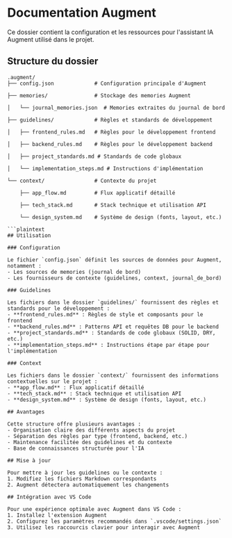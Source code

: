 # Documentation Augment

Ce dossier contient la configuration et les ressources pour l'assistant IA Augment utilisé dans le projet.

## Structure du dossier

```plaintext
.augment/
├── config.json             # Configuration principale d'Augment

├── memories/               # Stockage des memories Augment

│   └── journal_memories.json  # Memories extraites du journal de bord

├── guidelines/             # Règles et standards de développement

│   ├── frontend_rules.md   # Règles pour le développement frontend

│   ├── backend_rules.md    # Règles pour le développement backend

│   ├── project_standards.md # Standards de code globaux

│   └── implementation_steps.md # Instructions d'implémentation

└── context/                # Contexte du projet

    ├── app_flow.md         # Flux applicatif détaillé

    ├── tech_stack.md       # Stack technique et utilisation API

    └── design_system.md    # Système de design (fonts, layout, etc.)

```plaintext
## Utilisation

### Configuration

Le fichier `config.json` définit les sources de données pour Augment, notamment :
- Les sources de memories (journal de bord)
- Les fournisseurs de contexte (guidelines, context, journal_de_bord)

### Guidelines

Les fichiers dans le dossier `guidelines/` fournissent des règles et standards pour le développement :
- **frontend_rules.md** : Règles de style et composants pour le frontend
- **backend_rules.md** : Patterns API et requêtes DB pour le backend
- **project_standards.md** : Standards de code globaux (SOLID, DRY, etc.)
- **implementation_steps.md** : Instructions étape par étape pour l'implémentation

### Context

Les fichiers dans le dossier `context/` fournissent des informations contextuelles sur le projet :
- **app_flow.md** : Flux applicatif détaillé
- **tech_stack.md** : Stack technique et utilisation API
- **design_system.md** : Système de design (fonts, layout, etc.)

## Avantages

Cette structure offre plusieurs avantages :
- Organisation claire des différents aspects du projet
- Séparation des règles par type (frontend, backend, etc.)
- Maintenance facilitée des guidelines et du contexte
- Base de connaissances structurée pour l'IA

## Mise à jour

Pour mettre à jour les guidelines ou le contexte :
1. Modifiez les fichiers Markdown correspondants
2. Augment détectera automatiquement les changements

## Intégration avec VS Code

Pour une expérience optimale avec Augment dans VS Code :
1. Installez l'extension Augment
2. Configurez les paramètres recommandés dans `.vscode/settings.json`
3. Utilisez les raccourcis clavier pour interagir avec Augment
